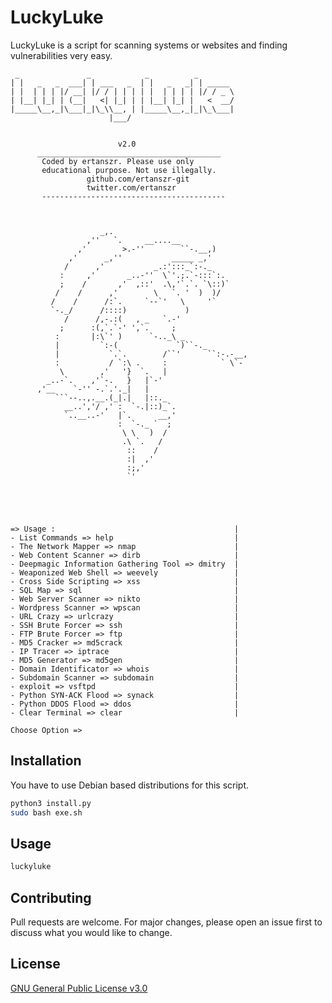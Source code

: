 # LuckyLuke

LuckyLuke is a script for scanning systems or websites and finding vulnerabilities very easy.
```
 _               _            _          _        
| |   _   _  ___| | ___   _  | |   _   _| | _____ 
| |  | | | |/ __| |/ / | | | | |  | | | | |/ / _ \
| |__| |_| | (__|   <| |_| | | |__| |_| |   <  __/
|_____\__,_|\___|_|\_\\__, | |_____\__,_|_|\_\___|
                      |___/                       


                        v2.0
      _________________________________________
       Coded by ertanszr. Please use only
       educational purpose. Not use illegally.
                 github.com/ertanszr-git
                 twitter.com/ertanszr
       ----------------------------------------- 



                    _,.
                 ,''   `.     __....__ 
               ,'        >.-''        ``-.__,)
             ,'      _,''           _____ _,'
            /      ,'           _.:':::_`:-._ 
           :     ,'       _..-''  \`'.;.`-:::`:. 
           ;    /       ,'  ,::'  .\,'`.`. `\::)`  
          /    /      ,'        \   `. '  )  )/ 
         /    /      /:`.     `--`'   \     '`
         `-._/      /::::)             )
            /      /,-.:(   , _   `.-' 
           ;      :(,`.`-' ',`.     ;
          :       |:\`' )      `-.._\ _
          |         `:-(             `)``-._ 
          |           `.`.        /``'      ``:-.-__,
          :           / `:\ .     :            ` \`-
           \        ,'   '}  `.   |
        _..-`.    ,'`-.   }   |`-'    
      ,'__    `-'' -.`.'._|   | 
          ```--..,.__.(_|.|   |::._
            __..','/ ,' :  `-.|::)_`.
            `..__..-'   |`.      __,' 
                        :  `-._ `  ;
                         \ \   )  /
                         .\ `.   /
                          ::    /
                          :|  ,'
                          :;,' 
                          `'





=> Usage :                                        |
- List Commands => help                           |
- The Network Mapper => nmap                      |
- Web Content Scanner => dirb                     |
- Deepmagic Information Gathering Tool => dmitry  |
- Weaponized Web Shell => weevely                 |
- Cross Side Scripting => xss                     |
- SQL Map => sql                                  |
- Web Server Scanner => nikto                     |
- Wordpress Scanner => wpscan                     |
- URL Crazy => urlcrazy                           |
- SSH Brute Forcer => ssh                         |
- FTP Brute Forcer => ftp                         |
- MD5 Cracker => md5crack                         |
- IP Tracer => iptrace                            |
- MD5 Generator => md5gen                         |
- Domain Identificator => whois                   |
- Subdomain Scanner => subdomain                  |
- exploit => vsftpd                               |
- Python SYN-ACK Flood => synack                  |
- Python DDOS Flood => ddos                       |
- Clear Terminal => clear                         |

Choose Option => 

```

## Installation

You have to use Debian based distributions for this script.

```bash
python3 install.py
sudo bash exe.sh
```

## Usage

```bash
luckyluke
```

## Contributing
Pull requests are welcome. For major changes, please open an issue first to discuss what you would like to change.


## License
[GNU General Public License v3.0](https://choosealicense.com/licenses/gpl-3.0/)
